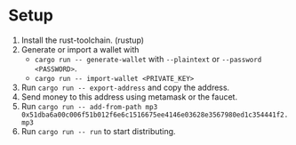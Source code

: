 # Setup
1. Install the rust-toolchain. (rustup)
2. Generate or import a wallet with 
    - `cargo run -- generate-wallet` with `--plaintext` or `--password <PASSWORD>`.
    - `cargo run -- import-wallet <PRIVATE_KEY>` 
3. Run `cargo run -- export-address` and copy the address.
4. Send money to this address using metamask or the faucet.
5. Run `cargo run -- add-from-path mp3 0x51dba6a00c006f51b012f6e6c1516675ee4146e03628e3567980ed1c354441f2.mp3`
6. Run `cargo run -- run` to start distributing.